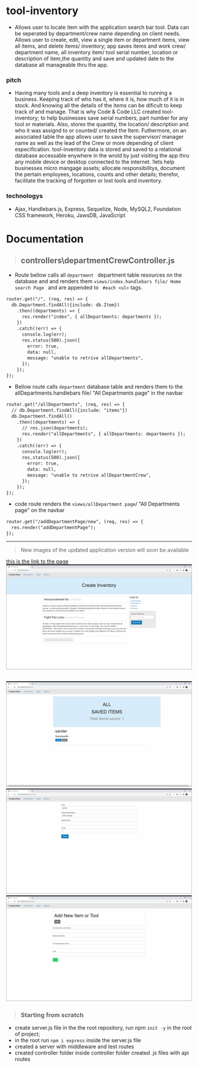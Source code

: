 # tool-inventory
- Allows user to locate item with the application search bar tool. Data can be seperated by department/crew name depending on client needs. Allows user to create, edit, view a single item or department items, view all items, and delete items/ inventory; app saves items and work crew/ department name, all inventory item/ tool serial number, location or description of item,the quantity and save and updated date to the database all manageable thru the app.

### pitch 
- Having many tools and a deep inventory is essential to running a business. Keeping track of who has it, where it is, how much of it is in stock. And knowing all the details of the items can be dificult to keep track of and manage. That is why Code & Code LLC created tool-inventory; to help businesses save serial numbers, part number for any tool or materials. Also, stores the quantity, the location/ description and who it was assignd to or counted/ created the Item. Futhermore, on an associated table the app allows user to save the supervisor/ manager name as well as the lead of the Crew or more depending of client especification. tool-inventory data is stored and saved to a relational database  accessable enywhere in the wrold by just visiting the app thru any mobile device or desktop connected to the internet. !lets help businesses micro mangage assets; allocate responsibilitys, document the pertain employees, locations, counts and other details; therefor, facilitate the tracking of forgotten or lost tools and inventory.



### technologys
- Ajax, Handlebars.js, Express, Sequelize, Node, MySQL2, Foundation CSS framework, Heroku, JawsDB, JavaScript


# Documentation
> ## controllers\departmentCrewController.js 

- Route bellow calls all `department ` department table resources on the database and and renders them `views/index.handlebars file/ Home search Page `  and are appended to ` #each <ul>` tags.
```
router.get("/", (req, res) => {
  db.Department.findAll({include: db.Item})
    .then((departments) => {
      res.render("index", { allDepartments: departments });
    })
    .catch((err) => {
      console.log(err);
      res.status(500).json({
        error: true,
        data: null,
        message: "unable to retrive allDepartments",
      });
    });
});
```
- Bellow route calls `department`  database table and renders them to the allDepartments.handlebars file/ "All Departments page" in the navbar
```
router.get("/allDepartments", (req, res) => {
  // db.Department.findAll({include: "items"})
  db.Department.findAll()
    .then((departments) => {
      // res.json(departments);
      res.render("allDepartments", { allDepartments: departments });
    })
    .catch((err) => {
      console.log(err);
      res.status(500).json({
        error: true,
        data: null,
        message: "unable to retrive allDepartmentCrew",
      });
    });
});

```
- code route renders the `views/allDepartment page`/ "All Departments page" on the navbar
```
router.get("/addDepartmentPage/new", (req, res) => {
  res.render("addDepartmentPage");
});

```






---
> New images of the updated application version will soon be available

[this is the link to the page](https://tool-inventory.herokuapp.com/)
![screenshot](./public/assets/images/home1.png)

![screenshot](./public/assets/images/all.png)
![screenshot](./public/assets/images/edit.png)
![screenshot](./public/assets/images/add.png)
---
> ### Starting from scratch
- create server.js file in the the root repository, run npm ` init -y ` in the root of project; 
- in the root run ` npm i express ` inside the server.js file
- created a server with middleware and test routes
- created controller folder inside controller folder created .js files with api routes

